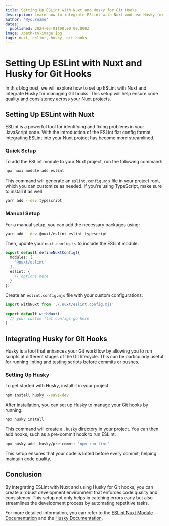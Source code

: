```yaml
---
title: Setting Up ESLint with Nuxt and Husky for Git Hooks
description: Learn how to integrate ESLint with Nuxt and use Husky for managing Git hooks to ensure code quality and consistency.
author: '@yourname'
dates:
  published: 2024-03-01T00:00:00.000Z
image: /path-to-image.jpg
tags: nuxt, eslint, husky, git-hooks
---
```


# Setting Up ESLint with Nuxt and Husky for Git Hooks

In this blog post, we will explore how to set up ESLint with Nuxt and integrate Husky for managing Git hooks. This setup will help ensure code quality and consistency across your Nuxt projects.

## Setting Up ESLint with Nuxt

ESLint is a powerful tool for identifying and fixing problems in your JavaScript code. With the introduction of the ESLint flat config format, integrating ESLint into your Nuxt project has become more streamlined.

### Quick Setup

To add the ESLint module to your Nuxt project, run the following command:

```bash
npx nuxi module add eslint
```

This command will generate an `eslint.config.mjs` file in your project root, which you can customize as needed. If you're using TypeScript, make sure to install it as well:

```bash
yarn add --dev typescript
```

### Manual Setup

For a manual setup, you can add the necessary packages using:

```bash
yarn add --dev @nuxt/eslint eslint typescript
```

Then, update your `nuxt.config.ts` to include the ESLint module:

```typescript
export default defineNuxtConfig({
  modules: [
    '@nuxt/eslint'
  ],
  eslint: {
    // options here
  }
})
```

Create an `eslint.config.mjs` file with your custom configurations:

```javascript
import withNuxt from './.nuxt/eslint.config.mjs'

export default withNuxt(
  // your custom flat configs go here
)
```

## Integrating Husky for Git Hooks

Husky is a tool that enhances your Git workflow by allowing you to run scripts at different stages of the Git lifecycle. This can be particularly useful for running linting and testing scripts before commits or pushes.

### Setting Up Husky

To get started with Husky, install it in your project:

```bash
npm install husky --save-dev
```

After installation, you can set up Husky to manage your Git hooks by running:

```bash
npx husky install
```

This command will create a `.husky` directory in your project. You can then add hooks, such as a pre-commit hook to run ESLint:

```bash
npx husky add .husky/pre-commit "npm run lint"
```

This setup ensures that your code is linted before every commit, helping maintain code quality.

## Conclusion

By integrating ESLint with Nuxt and using Husky for Git hooks, you can create a robust development environment that enforces code quality and consistency. This setup not only helps in catching errors early but also streamlines the development process by automating repetitive tasks.

For more detailed information, you can refer to the [ESLint Nuxt Module Documentation](https://eslint.nuxt.com/packages/module) and the [Husky Documentation](https://typicode.github.io/husky/).
